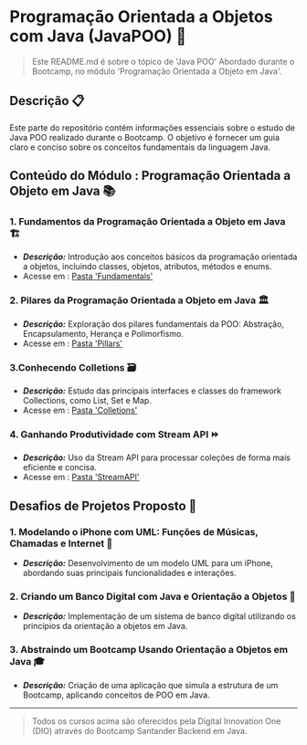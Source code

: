 # Programação Orientada a Objetos com Java (JavaPOO) 🎯

> Este README.md é sobre o tópico de 'Java POO' Abordado durante o Bootcamp, no módulo 'Programação Orientada a Objeto em Java'.

## Descrição 📋

Este parte do repositório contém informações essenciais sobre o estudo de Java POO realizado durante o Bootcamp. O objetivo é fornecer um guia claro e conciso sobre os conceitos fundamentais da linguagem Java.

## Conteúdo do Módulo : Programação Orientada a Objeto em Java 📚

### **1. Fundamentos da Programação Orientada a Objeto em Java 🏗️**
- ***Descrição:*** Introdução aos conceitos básicos da programação orientada a objetos, incluindo classes, objetos, atributos, métodos e enums.
- Acesse em : [Pasta 'Fundamentals'](Fundamentals)

### **2. Pilares da Programação Orientada a Objeto em Java 🏛️**
- ***Descrição:*** Exploração dos pilares fundamentais da POO: Abstração, Encapsulamento, Herança e Polimorfismo.
- Acesse em : [Pasta 'Pillars'](Pillars)

### **3.Conhecendo Colletions 🗃️**
- ***Descrição:*** Estudo das principais interfaces e classes do framework Collections, como List, Set e Map.
-  Acesse em : [Pasta 'Colletions'](Colletions)

### **4. Ganhando Produtividade com Stream API ⏩**
- ***Descrição:*** Uso da Stream API para processar coleções de forma mais eficiente e concisa.
- Acesse em : [Pasta 'StreamAPI'](StreamAPI)

## Desafios de Projetos Proposto 🧩

### **1. Modelando o iPhone com UML: Funções de Músicas, Chamadas e Internet 📱**
- ***Descrição:*** Desenvolvimento de um modelo UML para um iPhone, abordando suas principais funcionalidades e interações.

### **2. Criando um Banco Digital com Java e Orientação a Objetos 🏦**
- ***Descrição:*** Implementação de um sistema de banco digital utilizando os princípios da orientação a objetos em Java.

### **3. Abstraindo um Bootcamp Usando Orientação a Objetos em Java 🎓**
- ***Descrição:*** Criação de uma aplicação que simula a estrutura de um Bootcamp, aplicando conceitos de POO em Java.

-------------------------------------

> Todos os cursos acima são oferecidos pela Digital Innovation One (DIO) através do Bootcamp Santander Backend em Java.
